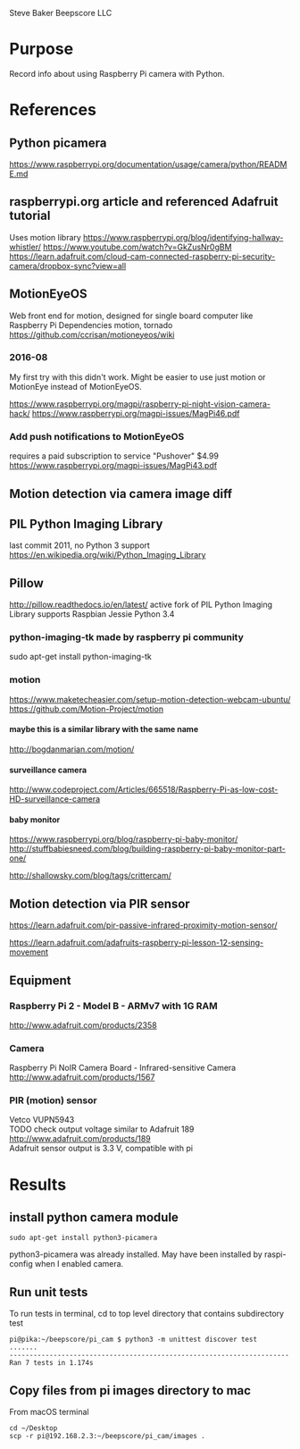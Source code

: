 Steve Baker Beepscore LLC

# Purpose
Record info about using Raspberry Pi camera with Python.

# References

## Python picamera
https://www.raspberrypi.org/documentation/usage/camera/python/README.md

## raspberrypi.org article and referenced Adafruit tutorial
Uses motion library
https://www.raspberrypi.org/blog/identifying-hallway-whistler/
https://www.youtube.com/watch?v=GkZusNr0gBM
https://learn.adafruit.com/cloud-cam-connected-raspberry-pi-security-camera/dropbox-sync?view=all

## MotionEyeOS
Web front end for motion, designed for single board computer like Raspberry Pi
Dependencies motion, tornado
https://github.com/ccrisan/motioneyeos/wiki
### 2016-08
My first try with this didn't work.
Might be easier to use just motion or MotionEye instead of MotionEyeOS.

https://www.raspberrypi.org/magpi/raspberry-pi-night-vision-camera-hack/
https://www.raspberrypi.org/magpi-issues/MagPi46.pdf

### Add push notifications to MotionEyeOS
requires a paid subscription to service "Pushover" $4.99
https://www.raspberrypi.org/magpi-issues/MagPi43.pdf

## Motion detection via camera image diff

## PIL Python Imaging Library
last commit 2011, no Python 3 support
https://en.wikipedia.org/wiki/Python_Imaging_Library

## Pillow
http://pillow.readthedocs.io/en/latest/
active fork of PIL Python Imaging Library
supports Raspbian Jessie Python 3.4

### python-imaging-tk made by raspberry pi community
sudo apt-get install python-imaging-tk

### motion
https://www.maketecheasier.com/setup-motion-detection-webcam-ubuntu/
https://github.com/Motion-Project/motion

#### maybe this is a similar library with the same name
http://bogdanmarian.com/motion/


#### surveillance camera
http://www.codeproject.com/Articles/665518/Raspberry-Pi-as-low-cost-HD-surveillance-camera

#### baby monitor
https://www.raspberrypi.org/blog/raspberry-pi-baby-monitor/
http://stuffbabiesneed.com/blog/building-raspberry-pi-baby-monitor-part-one/

http://shallowsky.com/blog/tags/crittercam/

## Motion detection via PIR sensor
https://learn.adafruit.com/pir-passive-infrared-proximity-motion-sensor/

https://learn.adafruit.com/adafruits-raspberry-pi-lesson-12-sensing-movement


## Equipment

### Raspberry Pi 2 - Model B - ARMv7 with 1G RAM
http://www.adafruit.com/products/2358

### Camera
Raspberry Pi NoIR Camera Board - Infrared-sensitive Camera
http://www.adafruit.com/products/1567

### PIR (motion) sensor
Vetco VUPN5943  
TODO check output voltage
similar to Adafruit 189  
http://www.adafruit.com/products/189  
Adafruit sensor output is 3.3 V, compatible with pi


# Results

## install python camera module
    sudo apt-get install python3-picamera

python3-picamera was already installed.
May have been installed by raspi-config when I enabled camera.

## Run unit tests
To run tests in terminal, cd to top level directory that contains subdirectory test

    pi@pika:~/beepscore/pi_cam $ python3 -m unittest discover test
    .......
    ----------------------------------------------------------------------
    Ran 7 tests in 1.174s

## Copy files from pi images directory to mac
From macOS terminal

    cd ~/Desktop
    scp -r pi@192.168.2.3:~/beepscore/pi_cam/images .

